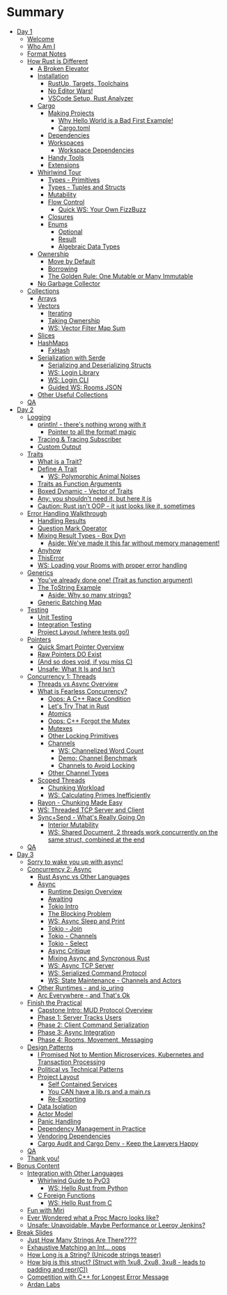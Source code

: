 # Summary

- [Day 1]()
    - [Welcome](./day1/01_intro/welcome.md)
    - [Who Am I](./day1/01_intro/herbert.md)
    - [Format Notes](./day1/01_intro/format.md)
    - [How Rust is Different](./day1/02_rust_intro/rust_different.md)
        - [A Broken Elevator](./day1/02_rust_intro/elevator.md)
        - [Installation](./day1/03_install/intro.md)
            - [RustUp, Targets, Toolchains](./day1/03_install/rustup.md)
            - [No Editor Wars!](./day1/03_install/no_editor_wars.md)
            - [VSCode Setup, Rust Analyzer](./day1/03_install/vscode.md)
        - [Cargo](./day1/04_cargo/cargo.md)
            - [Making Projects](./day1/04_cargo/cargo_new.md)
                - [Why Hello World is a Bad First Example!](./day1/04_cargo/hello_world.md)
                - [Cargo.toml](./day1/04_cargo/cargotoml.md)
            - [Dependencies](./day1/04_cargo/dependencies.md)
            - [Workspaces](./day1/04_cargo/workspaces.md)
                - [Workspace Dependencies](./day1/04_cargo/workspace_dependencies.md)
            - [Handy Tools](./day1/04_cargo/tools.md)
            - [Extensions](./day1/04_cargo/extensions.md)
        - [Whirlwind Tour](./day1/05_tour/intro.md)
            - [Types - Primitives](./day1/05_tour/types.md)
            - [Types - Tuples and Structs](./day1/05_tour/tuples_and_structs.md)
            - [Mutability](./day1/05_tour/mutability.md)
            - [Flow Control](./day1/05_tour/flow_control.md)
                - [Quick WS: Your Own FizzBuzz](./day1/05_tour/fizzbuzz.md)
            - [Closures](./day1/05_tour/closures.md)
            - [Enums](./day1/05_tour/enums1.md)
                - [Optional](./day1/05_tour/option.md)
                - [Result](./day1/05_tour/result.md)
                - [Algebraic Data Types](./day1/05_tour/algebraic_data_types.md)
        - [Ownership](./day1/06_ownership/intro.md)
            - [Move by Default](./day1/06_ownership/move.md)
            - [Borrowing](./day1/06_ownership/borrow.md)
            - [The Golden Rule: One Mutable or Many Immutable](./day1/06_ownership/golden_rule.md)
        - [No Garbage Collector](./day1/06_ownership/no_gc.md)
    - [Collections](./day1/07_collections/intro.md)
        - [Arrays](./day1/07_collections/arrays.md)
        - [Vectors](./day1/07_collections/vectors.md)
            - [Iterating](./day1/07_collections/iterating.md)
            - [Taking Ownership](./day1/07_collections/taking_ownership.md)
            - [WS: Vector Filter Map Sum](./day1/07_collections/ws_vector_filter_map_sum.md)
        - [Slices](./day1/07_collections/slices.md)
        - [HashMaps](./day1/07_collections/hashmaps.md)
            - [FxHash](./day1/07_collections/fxhash.md)
        - [Serialization with Serde](./day1/08_serialization/intro.md)
            - [Serializing and Deserializing Structs](./day1/08_serialization/structs.md)
            - [WS: Login Library](./day1/08_serialization/ws_login_library.md)
            - [WS: Login CLI](./day1/08_serialization/ws_login_cli.md)
            - [Guided WS: Rooms JSON](./day1/08_serialization/ws_rooms.md)
        - [Other Useful Collections](./day1/07_collections/other.md)
    - [QA](./day1/wrapup.md)
- [Day 2]()
    - [Logging]()
        - [println! - there's nothing wrong with it]()
            - [Pointer to all the format! magic]()
        - [Tracing & Tracing Subscriber]()
        - [Custom Output]()
    - [Traits]()
        - [What is a Trait?]()
        - [Define A Trait]()
            - [WS: Polymorphic Animal Noises]()
        - [Traits as Function Arguments]()
        - [Boxed Dynamic - Vector of Traits]()
        - [Any: you shouldn't need it, but here it is]()
        - [Caution: Rust isn't OOP - it just looks like it, sometimes]()
    - [Error Handling Walkthrough]()
        - [Handling Results]()
        - [Question Mark Operator]()
        - [Mixing Result Types - Box Dyn]()
            - [Aside: We've made it this far without memory management!]()
        - [Anyhow]()
        - [ThisError]()
        - [WS: Loading your Rooms with proper error handling]()
    - [Generics]()
        - [You've already done one! (Trait as function argument)]()
        - [The ToString Example]()
            - [Aside: Why so many strings?]()
        - [Generic Batching Map]()    
    - [Testing]()
        - [Unit Testing]()
        - [Integration Testing]()
        - [Project Layout (where tests go!)]()
    - [Pointers]()
        - [Quick Smart Pointer Overview]()
        - [Raw Pointers DO Exist]()
        - [(And so does void, if you miss C)]()
        - [Unsafe: What It Is and Isn’t]()
    - [Concurrency 1: Threads]()
        - [Threads vs Async Overview]()
        - [What is Fearless Concurrency?]()
            - [Oops: A C++ Race Condition]()
            - [Let's Try That in Rust]()
            - [Atomics]()
            - [Oops: C++ Forgot the Mutex]()
            - [Mutexes]()
            - [Other Locking Primitives]()
            - [Channels]()
                - [WS: Channelized Word Count]()
                - [Demo: Channel Benchmark]()
                - [Channels to Avoid Locking]()
            - [Other Channel Types]()
        - [Scoped Threads]()
            - [Chunking Workload]()
            - [WS: Calculating Primes Inefficiently]()
        - [Rayon - Chunking Made Easy]()
        - [WS: Threaded TCP Server and Client]()
        - [Sync+Send - What's Really Going On]()
            - [Interior Mutability]()
            - [WS: Shared Document, 2 threads work concurrently on the same struct, combined at the end]()
    - [QA]()
- [Day 3]()
    - [Sorry to wake you up with async!]()
    - [Concurrency 2: Async]()
        - [Rust Async vs Other Languages]()
        - [Async]()
            - [Runtime Design Overview]()
            - [Awaiting]()
            - [Tokio Intro]()
            - [The Blocking Problem]()
            - [WS: Async Sleep and Print]()
            - [Tokio - Join]()
            - [Tokio - Channels]()
            - [Tokio - Select]()
            - [Async Critique]()
            - [Mixing Async and Syncronous Rust]()
            - [WS: Async TCP Server]()
            - [WS: Serialized Command Protocol]()
            - [WS: State Maintenance - Channels and Actors]()
        - [Other Runtimes - and io_uring]()
        - [Arc Everywhere - and That's Ok]()
    - [Finish the Practical]()
        - [Capstone Intro: MUD Protocol Overview]()
        - [Phase 1: Server Tracks Users]()
        - [Phase 2: Client Command Serialization]()
        - [Phase 3: Async Integration]()
        - [Phase 4: Rooms, Movement, Messaging]()
    - [Design Patterns]()
        - [I Promised Not to Mention Microservices, Kubernetes and Transaction Processing]()
        - [Political vs Technical Patterns]()
        - [Project Layout]()
            - [Self Contained Services]()
            - [You CAN have a lib.rs and a main.rs]()
            - [Re-Exporting]()
        - [Data Isolation]()
        - [Actor Model]()
        - [Panic Handling]()
        - [Dependency Management in Practice]()
        - [Vendoring Dependencies]()
        - [Cargo Audit and Cargo Deny - Keep the Lawyers Happy]()
    - [QA]()
    - [Thank you!]()
- [Bonus Content]()
    - [Integration with Other Languages]()
        - [Whirlwind Guide to PyO3]()
            - [WS: Hello Rust from Python]()
        - [C Foreign Functions]()
            - [WS: Hello Rust from C]()
    - [Fun with Miri]()
    - [Ever Wondered what a Proc Macro looks like?]()
    - [Unsafe: Unavoidable, Maybe Performance or Leeroy Jenkins?]()
- [Break Slides]()
    - [Just How Many Strings Are There????]()
    - [Exhaustive Matching an Int... oops]()
    - [How Long is a String? (Unicode strings teaser)]()
    - [How big is this struct? (Struct with 1xu8, 2xu8, 3xu8 - leads to padding and repr(C))]()
    - [Competition with C++ for Longest Error Message]()
    - [Ardan Labs]()
